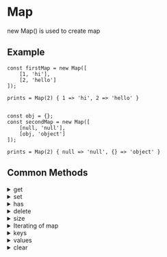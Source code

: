 # Map

new Map() is used to create map

## Example
```
const firstMap = new Map([
    [1, 'hi'],
    [2, 'hello']
]);

prints = Map(2) { 1 => 'hi', 2 => 'hello' }


const obj = {};
const secondMap = new Map([
    [null, 'null'],
    [obj, 'object']
]);

prints = Map(2) { null => 'null', {} => 'object' }
```

## Common Methods

<details>
<summary>get</summary>

```
const firstMap = new Map([
    [1, 'hi'],
    [2, 'hello']
]);

firstMap.get(1)

return hi
```
</details>


<details>

<summary>set</summary>

```
const firstMap = new Map([
    [1, 'hi'],
    [2, 'hello']
]);

firstMap.set(3, 'bye');

console.log(firstMap) returns
Map(3) { 1 => 'hi', 2 => 'hello', 3 => 'bye' }
```

</details>


<details>

<summary>has</summary>

```
It'll check the existence of key

const firstMap = new Map([
    [1, 'hi'],
    [2, 'hello']
]);

console.log(firstMap.has(1)); // true
console.log(firstMap.has(4)); // false
```

</details>


<details>

<summary>delete</summary>

```
delete key/value pair

const firstMap = new Map([
    [1, 'hi'],
    [2, 'hello'],
    [3, 'bye]
]);

firstMap.delete(1);
console.log(firstMap); prints
Map(2) { 2 => 'hello', 3 => 'bye' }
```

</details>


<details>
<summary>size</summary>

```
return size of map

const firstMap = new Map([
    [1, 'hi'],
    [2, 'hello'],
    [3, 'bye]
]);

console.log(firstMap.size); prints
3
```

</details>

<details>
<summary>Iterating of map</summary>

```
const firstMap = new Map([
    [1, 'hi'],
    [2, 'hello'],
    [3, 'bye]
]);

for(let [key, value] of firstMap){
    console.log(key, value);
}
prints
1 hi
2 hello
3 bye
```
</details>


<details>
<summary>keys</summary>

```
const firstMap = new Map([
    [2, 'hello'],
    [3, 'bye]
]);

console.log(firstMap.keys());
prints
[Map Iterator] { 2, 3 }
```

</details>

<details>
<summary>values</summary>

```
const firstMap = new Map([
    [2, 'hello'],
    [3, 'bye]
]);

console.log(firstMap.values());
prints
[Map Iterator] { 'hello', 'bye' }
```

</details>


<details>

<summary>clear</summary>

```
It'll clear the map

const firstMap = new Map([
    [1, 'hi'],
    [2, 'hello'],
    [3, 'bye]
]);

firstMap.clear();
console.log(firstMap); prints
Map(0) { }
```

</details>